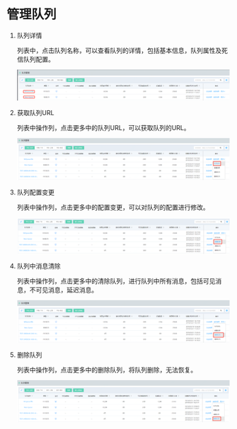 # 管理队列

1. 队列详情

   列表中，点击队列名称，可以查看队列的详情，包括基本信息，队列属性及死信队列配置。

   ![队列详情](../../../../../image/Internet-Middleware/Queue-Service/操作指南-04.png)

2. 获取队列URL

   列表中操作列，点击更多中的队列URL，可以获取队列的URL。

   ![队列URL](../../../../../image/Internet-Middleware/Queue-Service/操作指南-05.png)

3. 队列配置变更

   列表中操作列，点击更多中的配置变更，可以对队列的配置进行修改。

   ![队列配置](../../../../../image/Internet-Middleware/Queue-Service/操作指南-06.png)

4. 队列中消息清除

   列表中操作列，点击更多中的清除队列，进行队列中所有消息，包括可见消息，不可见消息，延迟消息。

   ![清除队列](../../../../../image/Internet-Middleware/Queue-Service/操作指南-07.png)

5. 删除队列

   列表中操作列，点击更多中的删除队列，将队列删除，无法恢复。

   ![删除队列](../../../../../image/Internet-Middleware/Queue-Service/操作指南-08.png)
